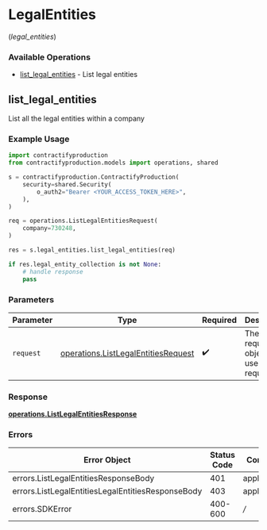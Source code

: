 # LegalEntities
(*legal_entities*)

### Available Operations

* [list_legal_entities](#list_legal_entities) - List legal entities

## list_legal_entities

List all the legal entities within a company

### Example Usage

```python
import contractifyproduction
from contractifyproduction.models import operations, shared

s = contractifyproduction.ContractifyProduction(
    security=shared.Security(
        o_auth2="Bearer <YOUR_ACCESS_TOKEN_HERE>",
    ),
)

req = operations.ListLegalEntitiesRequest(
    company=730248,
)

res = s.legal_entities.list_legal_entities(req)

if res.legal_entity_collection is not None:
    # handle response
    pass
```

### Parameters

| Parameter                                                                                  | Type                                                                                       | Required                                                                                   | Description                                                                                |
| ------------------------------------------------------------------------------------------ | ------------------------------------------------------------------------------------------ | ------------------------------------------------------------------------------------------ | ------------------------------------------------------------------------------------------ |
| `request`                                                                                  | [operations.ListLegalEntitiesRequest](../../models/operations/listlegalentitiesrequest.md) | :heavy_check_mark:                                                                         | The request object to use for the request.                                                 |


### Response

**[operations.ListLegalEntitiesResponse](../../models/operations/listlegalentitiesresponse.md)**
### Errors

| Error Object                                      | Status Code                                       | Content Type                                      |
| ------------------------------------------------- | ------------------------------------------------- | ------------------------------------------------- |
| errors.ListLegalEntitiesResponseBody              | 401                                               | application/json                                  |
| errors.ListLegalEntitiesLegalEntitiesResponseBody | 403                                               | application/json                                  |
| errors.SDKError                                   | 400-600                                           | */*                                               |
